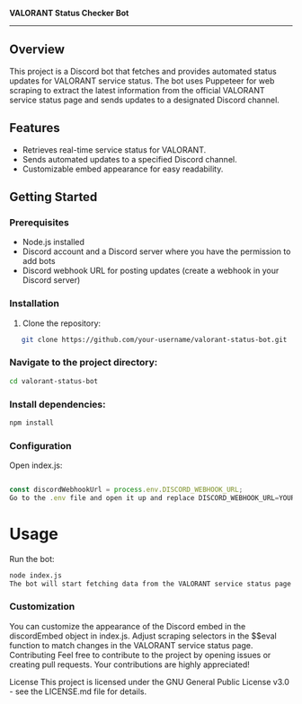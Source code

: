 **VALORANT Status Checker Bot**

---

## Overview

This project is a Discord bot that fetches and provides automated status updates for VALORANT service status. The bot uses Puppeteer for web scraping to extract the latest information from the official VALORANT service status page and sends updates to a designated Discord channel.

## Features

- Retrieves real-time service status for VALORANT.
- Sends automated updates to a specified Discord channel.
- Customizable embed appearance for easy readability.

## Getting Started

### Prerequisites

- Node.js installed
- Discord account and a Discord server where you have the permission to add bots
- Discord webhook URL for posting updates (create a webhook in your Discord server)

### Installation

1. Clone the repository:

```bash
   git clone https://github.com/your-username/valorant-status-bot.git
```

### Navigate to the project directory:

```bash
cd valorant-status-bot
```

### Install dependencies:

```bash
npm install
```
### Configuration
Open index.js:

```javascript

const discordWebhookUrl = process.env.DISCORD_WEBHOOK_URL;
Go to the .env file and open it up and replace DISCORD_WEBHOOK_URL=YOUR_DISCORD_WEBHOOK_URL with your webhook.
```

# Usage
Run the bot:

```bash
node index.js
The bot will start fetching data from the VALORANT service status page and posting updates to the specified Discord channel.
```

### Customization
You can customize the appearance of the Discord embed in the discordEmbed object in index.js.
Adjust scraping selectors in the $$eval function to match changes in the VALORANT service status page.
Contributing
Feel free to contribute to the project by opening issues or creating pull requests. Your contributions are highly appreciated!

License
This project is licensed under the GNU General Public License v3.0 - see the LICENSE.md file for details.
